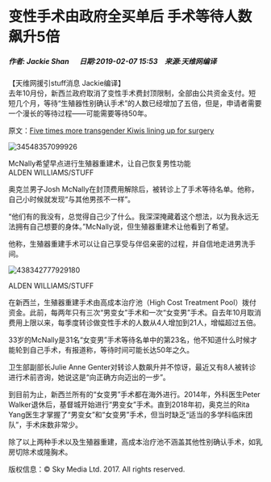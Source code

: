 # 变性手术由政府全买单后 手术等待人数飙升5倍

##### 作者: Jackie Shan 　 日期:2019-02-07 15:53　来源:天维网编译

【天维网援引stuff消息 Jackie编译】  
去年10月份，新西兰政府取消了变性手术费封顶限制，全部由公共资金支付。短短几个月，等待“生殖器性别确认手术”的人数已经增加了五倍，但是，申请者需要一个漫长的等待过程——可能需要等待50年。

原文：[Five times more transgender Kiwis lining up for surgery](https://www.stuff.co.nz/national/health/110192816/five-times-more-transgender-kiwis-lining-up-for-surgery)

![34548357099926](//att11.skykiwi.com/cms/20190203/34548357099926.jpg)

McNally希望早点进行生殖器重建术，让自己恢复男性功能  
ALDEN WILLIAMS/STUFF

奥克兰男子Josh McNally在封顶费用解除后，被转诊上了手术等待名单。他称，自己小时候就发现“与其他男孩不一样”。

“他们有的我没有，总觉得自己少了什么。我深深掩藏着这个想法，以为我永远无法拥有自己想要的身体。”McNally说，但生殖器重建术让他看到了希望。

他称，生殖器重建手术可以让自己享受与伴侣亲密的过程，并自信地走进男洗手间。

![438342777929180](//att11.skykiwi.com/cms/20190203/438342777929180.jpg)

ALDEN WILLIAMS/STUFF

在新西兰，生殖器重建手术由高成本治疗池（High Cost Treatment Pool）拨付资金。此前，每两年只有三次“男变女”手术和一次“女变男”手术。自去年10月取消费用上限以来，每季度转诊做变性手术的人数从4人增加到21人，增幅超过五倍。

33岁的McNally是31名“女变男”手术等待名单中的第23名，他不知道什么时候才能轮到自己手术，有报道称，等待时间可能长达50年之久。

卫生部副部长Julie Anne Genter对转诊人数飙升并不惊讶，最近又有8人被转诊进行术前咨询，她说这是“向正确方向迈出的一步”。

到目前为止，新西兰所有的“女变男”手术都在海外进行。2014年，外科医生Peter Walker退休后，基督城开始进行“男变女”手术。直到2018年初，奥克兰的Rita Yang医生才掌握了“男变女”和“女变男”手术，但当时缺乏“适当的多学科临床团队”，手术床数非常少。

除了以上两种手术以及生殖器重建，高成本治疗池不涵盖其他性别确认手术，如乳房切除术或隆胸术。 

版权信息：© Sky Media Ltd. 2017. All rights reserved.